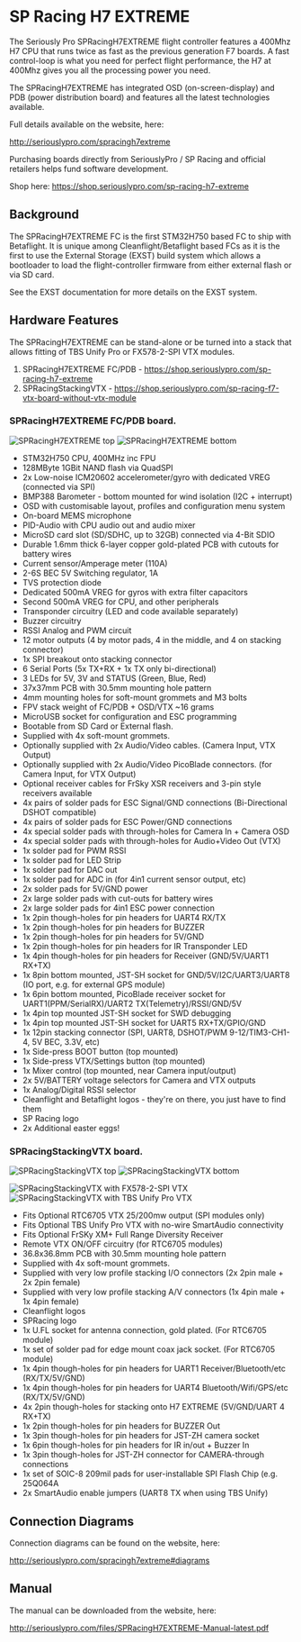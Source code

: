 # SP Racing H7 EXTREME

The Seriously Pro SPRacingH7EXTREME flight controller features a 400Mhz H7 CPU that runs twice as fast as the previous generation F7 boards.
A fast control-loop is what you need for perfect flight performance, the H7 at 400Mhz gives you all the processing power you need.

The SPRacingH7EXTREME has integrated OSD (on-screen-display) and PDB (power distribution board) and features all the latest technologies available.

Full details available on the website, here:

http://seriouslypro.com/spracingh7extreme

Purchasing boards directly from SeriouslyPro / SP Racing and official retailers helps fund software development.

Shop here: https://shop.seriouslypro.com/sp-racing-h7-extreme

## Background

The SPRacingH7EXTREME FC is the first STM32H750 based FC to ship with Betaflight. It is unique among Cleanflight/Betaflight based FCs as it is the first
to use the External Storage (EXST) build system which allows a bootloader to load the flight-controller firmware from either external flash or via SD card.

See the EXST documentation for more details on the EXST system.

## Hardware Features

The SPRacingH7EXTREME can be stand-alone or be turned into a stack that allows fitting of TBS Unify Pro or FX578-2-SPI VTX modules.

1. SPRacingH7EXTREME FC/PDB - https://shop.seriouslypro.com/sp-racing-h7-extreme
2. SPRacingStackingVTX - https://shop.seriouslypro.com/sp-racing-f7-vtx-board-without-vtx-module

### SPRacingH7EXTREME FC/PDB board.

![SPRacingH7EXTREME top](images/spracingh7extreme-pcb-top.jpg)
![SPRacingH7EXTREME bottom](images/spracingh7extreme-pcb-bottom.jpg)

- STM32H750 CPU, 400MHz inc FPU
- 128MByte 1GBit NAND flash via QuadSPI
- 2x Low-noise ICM20602 accelerometer/gyro with dedicated VREG (connected via SPI)
- BMP388 Barometer - bottom mounted for wind isolation (I2C + interrupt)
- OSD with customisable layout, profiles and configuration menu system
- On-board MEMS microphone
- PID-Audio with CPU audio out and audio mixer
- MicroSD card slot (SD/SDHC, up to 32GB) connected via 4-Bit SDIO
- Durable 1.6mm thick 6-layer copper gold-plated PCB with cutouts for battery wires
- Current sensor/Amperage meter (110A)
- 2-6S BEC 5V Switching regulator, 1A
- TVS protection diode
- Dedicated 500mA VREG for gyros with extra filter capacitors
- Second 500mA VREG for CPU, and other peripherals
- Transponder circuitry (LED and code available separately)
- Buzzer circuitry
- RSSI Analog and PWM circuit
- 12 motor outputs (4 by motor pads, 4 in the middle, and 4 on stacking connector)
- 1x SPI breakout onto stacking connector
- 6 Serial Ports (5x TX+RX + 1x TX only bi-directional)
- 3 LEDs for 5V, 3V and STATUS (Green, Blue, Red)
- 37x37mm PCB with 30.5mm mounting hole pattern
- 4mm mounting holes for soft-mount grommets and M3 bolts
- FPV stack weight of FC/PDB + OSD/VTX ~16 grams
- MicroUSB socket for configuration and ESC programming
- Bootable from SD Card or External flash.
- Supplied with 4x soft-mount grommets.
- Optionally supplied with 2x Audio/Video cables. (Camera Input, VTX Output)
- Optionally supplied with 2x Audio/Video PicoBlade connectors. (for Camera Input, for VTX Output)
- Optional receiver cables for FrSky XSR receivers and 3-pin style receivers available
- 4x pairs of solder pads for ESC Signal/GND connections (Bi-Directional DSHOT compatible)
- 4x pairs of solder pads for ESC Power/GND connections
- 4x special solder pads with through-holes for Camera In + Camera OSD
- 4x special solder pads with through-holes for Audio+Video Out (VTX)
- 1x solder pad for PWM RSSI
- 1x solder pad for LED Strip
- 1x solder pad for DAC out
- 1x solder pad for ADC in (for 4in1 current sensor output, etc)
- 2x solder pads for 5V/GND power
- 2x large solder pads with cut-outs for battery wires
- 2x large solder pads for 4in1 ESC power connection
- 1x 2pin though-holes for pin headers for UART4 RX/TX
- 1x 2pin though-holes for pin headers for BUZZER
- 1x 2pin though-holes for pin headers for 5V/GND
- 1x 2pin though-holes for pin headers for IR Transponder LED
- 1x 4pin though-holes for pin headers for Receiver (GND/5V/UART1 RX+TX)
- 1x 8pin bottom mounted, JST-SH socket for GND/5V/I2C/UART3/UART8 (IO port, e.g. for external GPS module)
- 1x 6pin bottom mounted, PicoBlade receiver socket for UART1(PPM/SerialRX)/UART2 TX(Telemetry)/RSSI/GND/5V
- 1x 4pin top mounted JST-SH socket for SWD debugging
- 1x 4pin top mounted JST-SH socket for UART5 RX+TX/GPIO/GND
- 1x 12pin stacking connector (SPI, UART8, DSHOT/PWM 9-12/TIM3-CH1-4, 5V BEC, 3.3V, etc)
- 1x Side-press BOOT button (top mounted)
- 1x Side-press VTX/Settings button (top mounted)
- 1x Mixer control (top mounted, near Camera input/output)
- 2x 5V/BATTERY voltage selectors for Camera and VTX outputs
- 1x Analog/Digital RSSI selector
- Cleanflight and Betaflight logos - they're on there, you just have to find them
- SP Racing logo
- 2x Additional easter eggs!

### SPRacingStackingVTX board.

![SPRacingStackingVTX top](images/spracingstackingvtx-pcb-top.jpg)
![SPRacingStackingVTX bottom](images/spracingstackingvtx-pcb-bottom.jpg)

![SPRacingStackingVTX with FX578-2-SPI VTX](images/spracingstackingvtx-with-module.jpg)
![SPRacingStackingVTX with TBS Unify Pro VTX](images/spracingstackingvtx-with-unify-pro.jpg)

- Fits Optional RTC6705 VTX 25/200mw output (SPI modules only)
- Fits Optional TBS Unify Pro VTX with no-wire SmartAudio connectivity
- Fits Optional FrSKy XM+ Full Range Diversity Receiver
- Remote VTX ON/OFF circuitry (for RTC6705 modules)
- 36.8x36.8mm PCB with 30.5mm mounting hole pattern
- Supplied with 4x soft-mount grommets.
- Supplied with very low profile stacking I/O connectors (2x 2pin male + 2x 2pin female)
- Supplied with very low profile stacking A/V connectors (1x 4pin male + 1x 4pin female)
- Cleanflight logos
- SPRacing logo
- 1x U.FL socket for antenna connection, gold plated. (For RTC6705 module)
- 1x set of solder pad for edge mount coax jack socket. (For RTC6705 module)
- 1x 4pin though-holes for pin headers for UART1 Receiver/Bluetooth/etc (RX/TX/5V/GND)
- 1x 4pin though-holes for pin headers for UART4 Bluetooth/Wifi/GPS/etc (RX/TX/5V/GND)
- 4x 2pin though-holes for stacking onto H7 EXTREME (5V/GND/UART 4 RX+TX)
- 1x 2pin though-holes for pin headers for BUZZER Out
- 1x 3pin though-holes for pin headers for JST-ZH camera socket
- 1x 6pin though-holes for pin headers for IR in/out + Buzzer In
- 1x 3pin though-holes for JST-ZH connector for CAMERA-through connections
- 1x set of SOIC-8 209mil pads for user-installable SPI Flash Chip (e.g. 25Q064A
- 2x SmartAudio enable jumpers (UART8 TX when using TBS Unify)

## Connection Diagrams

Connection diagrams can be found on the website, here:

http://seriouslypro.com/spracingh7extreme#diagrams

## Manual

The manual can be downloaded from the website, here:

http://seriouslypro.com/files/SPRacingH7EXTREME-Manual-latest.pdf
